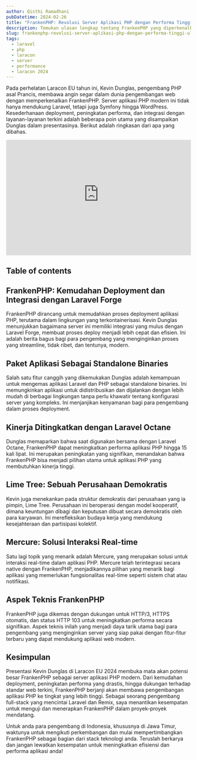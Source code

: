 ```yaml
---
author: Qisthi Ramadhani
pubDatetime: 2024-02-26
title: "FrankenPHP: Revolusi Server Aplikasi PHP dengan Performa Tinggi - Ulasan Laracon EU 2024"
description: Temukan ulasan lengkap tentang FrankenPHP yang diperkenalkan di Laracon EU 2024. Server aplikasi PHP modern ini menawarkan kemudahan deployment, integrasi canggih dengan Laravel, dan peningkatan performa signifikan. Cocok untuk pengembang di Indonesia, terutama Jawa Timur, yang mencari inovasi terbaru dalam pengembangan web.
slug: frankenphp-revolusi-server-aplikasi-php-dengan-performa-tinggi-ulasan-laracon-eu-2024
tags:
  - laravel
  - php
  - laracon
  - server
  - performance
  - laracon 2024
---
```


Pada perhelatan Laracon EU tahun ini, Kevin Dunglas, pengembang PHP asal Prancis, membawa angin segar dalam dunia pengembangan web dengan memperkenalkan FrankenPHP. Server aplikasi PHP modern ini tidak hanya mendukung Laravel, tetapi juga Symfony hingga WordPress. Kesederhanaan deployment, peningkatan performa, dan integrasi dengan layanan-layanan terkini adalah beberapa poin utama yang disampaikan Dunglas dalam presentasinya. Berikut adalah ringkasan dari apa yang dibahas.

<iframe width="100%" height="315" src="https://www.youtube-nocookie.com/embed/PzOLyz1vr5I?si=gWk_Cn8xtIXnjxbf" title="YouTube video player" frameborder="0" allow="accelerometer; autoplay; clipboard-write; encrypted-media; gyroscope; picture-in-picture; web-share" allowfullscreen></iframe>

## Table of contents

## FrankenPHP: Kemudahan Deployment dan Integrasi dengan Laravel Forge

FrankenPHP dirancang untuk memudahkan proses deployment aplikasi PHP, terutama dalam lingkungan yang terkontainerisasi. Kevin Dunglas menunjukkan bagaimana server ini memiliki integrasi yang mulus dengan Laravel Forge, membuat proses deploy menjadi lebih cepat dan efisien. Ini adalah berita bagus bagi para pengembang yang menginginkan proses yang streamline, tidak ribet, dan tentunya, modern.

## Paket Aplikasi Sebagai Standalone Binaries

Salah satu fitur canggih yang dikemukakan Dunglas adalah kemampuan untuk mengemas aplikasi Laravel dan PHP sebagai standalone binaries. Ini memungkinkan aplikasi untuk didistribusikan dan dijalankan dengan lebih mudah di berbagai lingkungan tanpa perlu khawatir tentang konfigurasi server yang kompleks. Ini menjanjikan kenyamanan bagi para pengembang dalam proses deployment.

## Kinerja Ditingkatkan dengan Laravel Octane

Dunglas memaparkan bahwa saat digunakan bersama dengan Laravel Octane, FrankenPHP dapat meningkatkan performa aplikasi PHP hingga 15 kali lipat. Ini merupakan peningkatan yang signifikan, menandakan bahwa FrankenPHP bisa menjadi pilihan utama untuk aplikasi PHP yang membutuhkan kinerja tinggi.

## Lime Tree: Sebuah Perusahaan Demokratis

Kevin juga menekankan pada struktur demokratis dari perusahaan yang ia pimpin, Lime Tree. Perusahaan ini beroperasi dengan model kooperatif, dimana keuntungan dibagi dan keputusan dibuat secara demokratis oleh para karyawan. Ini merefleksikan budaya kerja yang mendukung kesejahteraan dan partisipasi kolektif.

## Mercure: Solusi Interaksi Real-time

Satu lagi topik yang menarik adalah Mercure, yang merupakan solusi untuk interaksi real-time dalam aplikasi PHP. Mercure telah terintegrasi secara native dengan FrankenPHP, menjadikannya pilihan yang menarik bagi aplikasi yang memerlukan fungsionalitas real-time seperti sistem chat atau notifikasi.

## Aspek Teknis FrankenPHP

FrankenPHP juga dikemas dengan dukungan untuk HTTP/3, HTTPS otomatis, dan status HTTP 103 untuk meningkatkan performa secara signifikan. Aspek teknis inilah yang menjadi daya tarik utama bagi para pengembang yang menginginkan server yang siap pakai dengan fitur-fitur terbaru yang dapat mendukung aplikasi web modern.

## Kesimpulan

Presentasi Kevin Dunglas di Laracon EU 2024 membuka mata akan potensi besar FrankenPHP sebagai server aplikasi PHP modern. Dari kemudahan deployment, peningkatan performa yang drastis, hingga dukungan terhadap standar web terkini, FrankenPHP berjanji akan membawa pengembangan aplikasi PHP ke tingkat yang lebih tinggi. Sebagai seorang pengembang full-stack yang mencintai Laravel dan Remix, saya menantikan kesempatan untuk menguji dan menerapkan FrankenPHP dalam proyek-proyek mendatang.

Untuk anda para pengembang di Indonesia, khususnya di Jawa Timur, waktunya untuk mengikuti perkembangan dan mulai mempertimbangkan FrankenPHP sebagai bagian dari stack teknologi anda. Teruslah berkarya dan jangan lewatkan kesempatan untuk meningkatkan efisiensi dan performa aplikasi anda!
